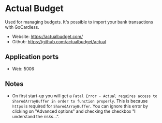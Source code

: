 # Actual Budget
 
Used for managing budgets. It's possible to import your bank transactions with GoCardless. 

- Website: https://actualbudget.com/
- Github: https://github.com/actualbudget/actual

## Application ports

- Web: 5006

## Notes

- On first start-up you will get a `Fatal Error - Actual requires access to SharedArrayBuffer in order to function properly`. This is because `https` is required for `SharedArrayBuffer`. You can ignore this error by clicking on "Advanced options" and checking the checkbox "I understand the risks...". 
